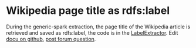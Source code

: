 # Wikipedia page title as rdfs:label 
During the generic-spark extraction, the page title of the Wikipedia article is retrieved and saved as rdfs:label, the code is in the [LabelExtractor](https://github.com/dbpedia/extraction-framework/blob/master/core/src/main/scala/org/dbpedia/extraction/mappings/LabelExtractor.scala). Edit [docu on github](https://github.com/dbpedia/databus-maven-plugin/blob/master/dbpedia/generic/labels/labels.md), [post forum question](https://forum.dbpedia.org/c/databus-dbpedia/generic). 
 
